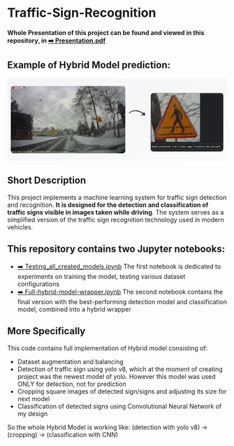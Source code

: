 # Traffic-Sign-Recognition
#### Whole Presentation of this project can be found and viewed in this repository, in [➡️ Presentation.pdf](Presentation.pdf)

## Example of Hybrid Model prediction:

<img src="https://github.com/PiotrLehmann/Traffic-Sign-Recognition/blob/72abdb9a744a916123db88c80fbb09b883917a6b/Example.png" width="1000">

## Short Description
This project implements a machine learning system for traffic sign detection and recognition. **It is designed for the detection and classification of traffic signs visible in images taken while driving**. The system serves as a simplified version of the traffic sign recognition technology used in modern vehicles.

## This repository contains two Jupyter notebooks:
- [➡️ Testing_all_created_models.ipynb](Testing_all_created_models.ipynb) The first notebook is dedicated to experiments on training the model, testing various dataset configurations
- [➡️ Full-hybrid-model-wrapper.ipynb](full-hybrid-model-wrapper.ipynb) The second notebook contains the final version with the best-performing detection model and classification model, combined into a hybrid wrapper

## More Specifically
This code contains full implementation of Hybrid model consisting of:
- Dataset augmentation and balancing
- Detection of traffic sign using yolo v8, which at the moment of creating project was the newest model of yolo. However this model was used ONLY for detection, not for prediction
- Cropping square images of detected sign/signs and adjusting its size for next model
- Classification of detected signs using Convolutional Neural Network of my design

So the whole Hybrid Model is working like:
(detection with yolo v8) -> (cropping) -> (classification with CNN)

